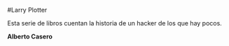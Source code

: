#Larry Plotter

Esta serie de libros cuentan la historia de un hacker de los que hay pocos.

**Alberto Casero**
